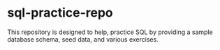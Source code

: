 # sql-practice-repo
This repository is designed to help, practice SQL by providing a sample database schema, seed data, and various exercises.
